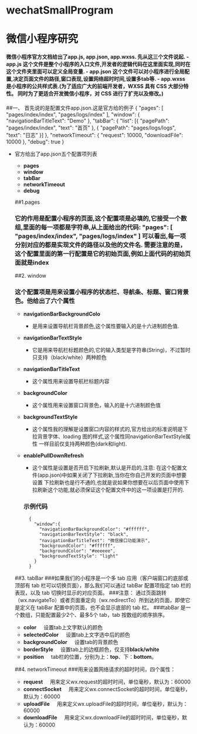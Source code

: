 # wechatSmallProgram
# 微信小程序研究
#### 微信小程序官方文档给出了app.js, app.json, app.wxss. 先从这三个文件说起. - app.js 这个文件是整个小程序的入口文件,开发者的逻辑代码在这里面实现,同时在这个文件夹里面可以定义全局变量. - app.json 这个文件可以对小程序进行全局配置,决定页面文件的路径,窗口表现,设置网络超时时间,设置多tab等. - app.wxss 是小程序的公共样式表.(为了适应广大的前端开发者，WXSS 具有 CSS 大部分特性。 同时为了更适合开发微信小程序，对 CSS 进行了扩充以及修改。)

##一、 首先说的是配置文件app.json.这是官方给的例子
		{
			"pages": [ "pages/index/index", "pages/logs/index" ],
			"window": { "navigationBarTitleText": "Demo" },
			"tabBar": { "list": [{ "pagePath": "pages/index/index", "text": "首页" }, { "pagePath": "pages/logs/logs", "text": "日志" }] }, 
			"networkTimeout": { "request": 10000, "downloadFile": 10000 },
			"debug": true
		}
* 官方给出了app.json五个配置项列表
	*  **pages**
	*  **window**
	*  **tabBar**
	*  **networkTimeout**
	*  **debug**
	
	##1.pages
	
	### 它的作用是配置小程序的页面,这个配置项是必填的,它接受一个数组,里面的每一项都是字符串,从上面给出的代码: "pages": [ "pages/index/index", "pages/logs/index" ] 可以看出,每一项分别对应的都是实现文件的路径以及他的文件名. **需要注意的是，这个配置里面的第一行配置是它的初始页面,例如上面代码的初始页面就是index**
	
	##2. window
	
	### 这个配置项是用来设置小程序的状态栏、导航条、标题、窗口背景色。他给出了六个属性
	
	* **navigationBarBackgroundColo**
		* 是用来设置导航栏背景颜色,这个属性要输入的是十六进制颜色值.
	* **navigationBarTextStyle**
		* 它是用来导航栏标题颜色的,它的输入类型是字符串(String)，不过暂时只支持（black/white）两种颜色
	* **navigationBarTitleText**
		* 这个属性用来设置导航栏标题内容
	* **backgroundColor**
		* 这个属性用来设置窗口背景色，输入的是十六进制颜色值
	* **backgroundTextStyle**
		* 这个属性我的理解是设置窗口内容的样式的,官方给出的标准说明是下拉背景字体、loading 图的样式,这个属性同navigationBarTextStyle属性  		     一样目前仅支持两种颜色(dark和light).
	* **enablePullDownRefresh**
		* 这个属性是设置是否开启下拉刷新,默认是开启的,注意: 在这个配置文件(app.json)中如果关闭了下拉刷新,当你在你自己开发的页面中想要设置                   下拉刷新也是行不通的,也就是说如果你想要在以后页面中使用下拉刷新这个功能,就必须保证这个配置文件中的这一项设置是打开的.
		
		### 示例代码
			{
			  "window":{
			    "navigationBarBackgroundColor": "#ffffff",
			    "navigationBarTextStyle": "black",
			    "navigationBarTitleText": "微信接口功能演示",
				"backgroundColor": "#ffffff",
			    "backgroundColor": "#eeeeee",
			    "backgroundTextStyle": "light"
			  }
			}
		
	##3. tabBar
	###如果我们的小程序是一个多 tab 应用（客户端窗口的底部或顶部有 tab 栏可以切换页面），那么我们可以通过 tabBar 配置项指定 tab 栏的表现，以及 tab 切换时显示的对应页面。
	###注意： 通过页面跳转（wx.navigateTo）或者页面重定向（wx.redirectTo）所到达的页面，即使它是定义在 tabBar 配置中的页面，也不会显示底部的 tab 栏。
	###tabBar 是一个数组，只能配置最少2个、最多5个 tab，tab 按数组的顺序排序。
	* **color** &nbsp;&nbsp;&nbsp; 设置tab上文字默认的颜色
	* **selectedColor** &nbsp;&nbsp;&nbsp; 设置tab上文字选中后的颜色
	* **backgroundColor** &nbsp;&nbsp;&nbsp; 设置tab的背景颜色
	* **borderStyle** &nbsp;&nbsp;&nbsp; 设置tab上的边框颜色，仅支持**black/white**
	* **position** &nbsp;&nbsp;&nbsp; tab栏的位置，分别为上：**top**、下：**bottom**。
	
	##4. networkTimeout
	###用来设置网络请求的超时时间，四个属性：
	* **request** &nbsp;&nbsp;&nbsp; 用来定义wx.request的超时时间，单位毫秒，默认为：60000
	* **connectSocket** &nbsp;&nbsp;&nbsp; 用来定义wx.connectSocket的超时时间，单位毫秒，默认为：60000
	* **uploadFile** &nbsp;&nbsp;&nbsp; 用来定义wx.uploadFile的超时时间，单位毫秒，默认为：60000
	* **downloadFile** &nbsp;&nbsp;&nbsp; 用来定义wx.downloadFile的超时时间，单位毫秒，默认为：60000
